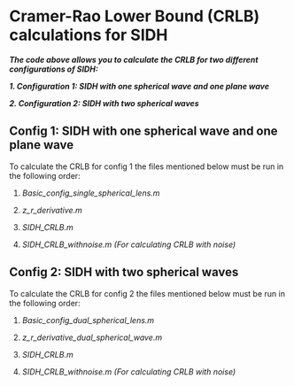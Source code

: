 # Cramer-Rao Lower Bound (CRLB) calculations for SIDH
***The code above allows you to calculate the CRLB for two different configurations of SIDH:***

***1. Configuration 1: SIDH with one spherical wave and one plane wave***

***2. Configuration 2: SIDH with two spherical waves***

## Config 1: SIDH with one spherical wave and one plane wave
To calculate the CRLB for config 1 the files mentioned below must be run in the following order:

1. *Basic_config_single_spherical_lens.m*

2. *z_r_derivative.m*

3. *SIDH_CRLB.m*

4. *SIDH_CRLB_withnoise.m (For calculating CRLB with noise)*

## Config 2: SIDH with two spherical waves
To calculate the CRLB for config 2 the files mentioned below must be run in the following order:

1. *Basic_config_dual_spherical_lens.m*

2. *z_r_derivative_dual_spherical_wave.m*

3. *SIDH_CRLB.m*

4. *SIDH_CRLB_withnoise.m (For calculating CRLB with noise)*
